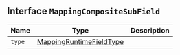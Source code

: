 ## Interface `MappingCompositeSubField`

| Name | Type | Description |
| - | - | - |
| `type` | [MappingRuntimeFieldType](./MappingRuntimeFieldType.md) | &nbsp; |
